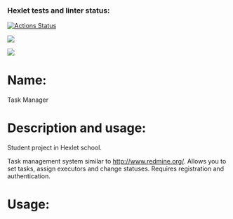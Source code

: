 ### Hexlet tests and linter status:
[![Actions Status](https://github.com/corrente7/java-project-73/actions/workflows/hexlet-check.yml/badge.svg)](https://github.com/corrente7/java-project-73/actions)

<a href="https://codeclimate.com/github/corrente7/java-project-73/maintainability"><img src="https://api.codeclimate.com/v1/badges/a208cf524ac25bbef5c3/maintainability" /></a>

<a href="https://codeclimate.com/github/corrente7/java-project-73/test_coverage"><img src="https://api.codeclimate.com/v1/badges/a208cf524ac25bbef5c3/test_coverage" /></a>

# Name: # 
Task Manager

# Description and usage: # 
Student project in Hexlet school.

Task management system similar to http://www.redmine.org/. 
Allows you to set tasks, assign executors and change statuses. 
Requires registration and authentication.

# Usage: # 